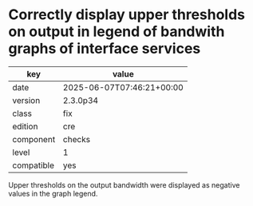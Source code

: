 [//]: # (werk v2)
# Correctly display upper thresholds on output in legend of bandwith graphs of interface services

key        | value
---------- | ---
date       | 2025-06-07T07:46:21+00:00
version    | 2.3.0p34
class      | fix
edition    | cre
component  | checks
level      | 1
compatible | yes

Upper thresholds on the output bandwidth were displayed as negative values in the graph legend.
